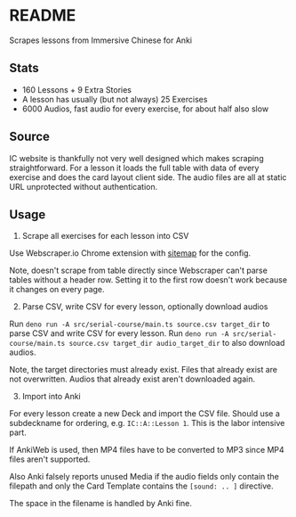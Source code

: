 # README

Scrapes lessons from Immersive Chinese for Anki



## Stats

- 160 Lessons + 9 Extra Stories
- A lesson has usually (but not always) 25 Exercises
- 6000 Audios, fast audio for every exercise, for about half also slow



## Source

IC website is thankfully not very well designed which makes scraping straightforward. For a lesson it loads the full table with data of every exercise and does the card layout client side. The audio files are all at static URL unprotected without authentication.



## Usage

1. Scrape all exercises for each lesson into CSV

Use Webscraper.io Chrome extension with [sitemap](sitemaps/serial-course.json) for the config.

Note, doesn't scrape from table directly since Webscraper can't parse tables without a header row. Setting it to the first row doesn't work because it changes on every page.

2. Parse CSV, write CSV for every lesson, optionally download audios

Run `deno run -A src/serial-course/main.ts source.csv target_dir` to parse CSV and write CSV for every lesson.
Run `deno run -A src/serial-course/main.ts source.csv target_dir audio_target_dir` to also download audios.

Note, the target directories must already exist. Files that already exist are not overwritten. Audios that already exist aren't downloaded again.

3. Import into Anki

For every lesson create a new Deck and import the CSV file. Should use a subdeckname for ordering, e.g. `IC::A::Lesson 1`. This is the labor intensive part.

If AnkiWeb is used, then MP4 files have to be converted to MP3 since MP4 files aren't supported.

Also Anki falsely reports unused Media if the audio fields only contain the filepath and only the Card Template contains the `[sound: .. ]` directive.

The space in the filename is handled by Anki fine.
